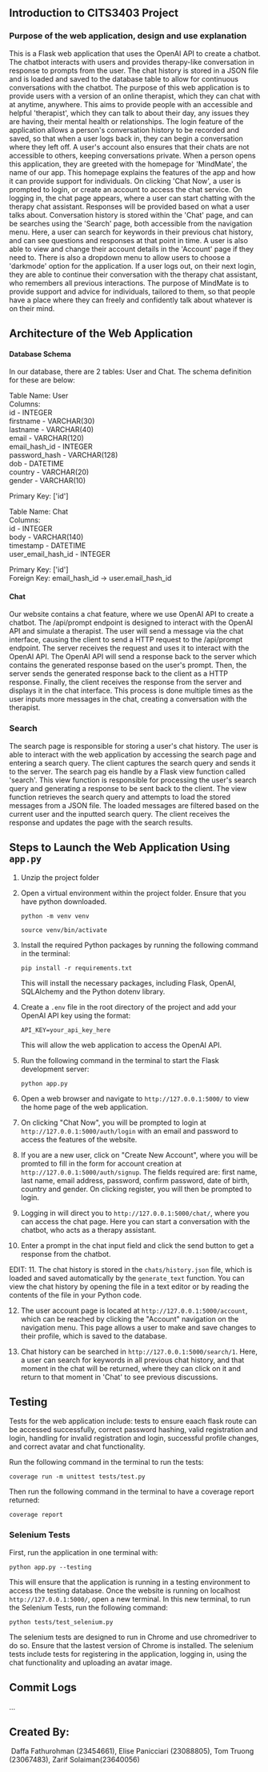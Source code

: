 ## Introduction to CITS3403 Project
### Purpose of the web application, design and use explanation

This is a Flask web application that uses the OpenAI API to create a chatbot. The chatbot interacts with users and provides therapy-like conversation in response to prompts from the user. The chat history is stored in a JSON file and is loaded and saved to the database table to allow for continuous conversations with the chatbot.
The purpose of this web application is to provide users with a version of an online therapist, which they can chat with at anytime, anywhere. This aims to provide people with an accessible and helpful 'therapist', which they can talk to about their day, any issues they are having, their mental health or relationships. The login feature of the application allows a person's conversation history to be recorded and saved, so that when a user logs back in, they can begin a conversation where they left off. A user's account also ensures that their chats are not accessible to others, keeping conversations private.
When a person opens this application, they are greeted with the homepage for 'MindMate', the name of our app. This homepage explains the features of the app and how it can provide support for individuals. On clicking 'Chat Now', a user is prompted to login, or create an account to access the chat service. On logging in, the chat page appears, where a user can start chatting with the therapy chat assistant. Responses will be provided based on what a user talks about. Conversation history is stored within the 'Chat' page, and can be searches using the 'Search' page, both accessible from the navigation menu. Here, a user can search for keywords in their previous chat history, and can see questions and responses at that point in time. A user is also able to view and change their account details in the 'Account' page if they need to. There is also a dropdown menu to allow users to choose a 'darkmode' option for the application. If a user logs out, on their next login, they are able to continue their conversation with the therapy chat assistant, who remembers all previous interactions.
The purpose of MindMate is to provide support and advice for individuals, tailored to them, so that people have a place where they can freely and confidently talk about whatever is on their mind.

## Architecture of the Web Application
#### Database Schema
In our database, there are 2 tables: User and Chat. The schema definition for these are below:  

Table Name: User  
Columns:  
        id - INTEGER  
        firstname - VARCHAR(30)  
        lastname - VARCHAR(40)  
        email - VARCHAR(120)  
        email_hash_id - INTEGER  
        password_hash - VARCHAR(128)  
        dob - DATETIME  
        country - VARCHAR(20)  
        gender - VARCHAR(10)  
          
Primary Key: ['id']  
    
Table Name: Chat  
Columns:  
        id - INTEGER  
        body - VARCHAR(140)  
        timestamp - DATETIME  
        user_email_hash_id - INTEGER  
          
Primary Key: ['id']  
Foreign Key: email_hash_id -> user.email_hash_id  

#### Chat
Our website contains a chat feature, where we use OpenAI API to create a chatbot. The /api/prompt endpoint is designed to interact with the OpenAI API and simulate a therapist. 
The user will send a message via the chat interface, causing the client to send a HTTP request to the /api/prompt endpoint. The server receives the request and uses it to interact with the OpenAI API. The OpenAI API will send a response back to the server which contains the generated response based on the user's prompt. Then, the server sends the generated response back to the client as a HTTP response. Finally, the client receives the response from the server and displays it in the chat interface. This process is done multiple times as the user inputs more messages in the chat, creating a conversation with the therapist.

### Search
The search page is responsible for storing a user's chat history. The user is able to interact with the web application by accessing the search page and entering a search query. The client captures the search query and sends it to the server. The search pag eis handle by a Flask view function called 'search'. This view function is responsible for processing the user's search query and generating a response to be sent back to the client. The view function retrieves the search query and attempts to load the stored messages from a JSON file. The loaded messages are filtered based on the current user and the inputted search query. The client receives the response and updates the page with the search results.

## Steps to Launch the Web Application Using `app.py`

1. Unzip the project folder

2. Open a virtual environment within the project folder. Ensure that you have python downloaded.

   ```
   python -m venv venv
   ```

   ```
   source venv/bin/activate
   ```


3. Install the required Python packages by running the following command in the terminal:

   ```
   pip install -r requirements.txt
   ```

   This will install the necessary packages, including Flask, OpenAI, SQLAlchemy and the Python dotenv library.

4. Create a `.env` file in the root directory of the project and add your OpenAI API key using the format:

   ```
   API_KEY=your_api_key_here
   ```

   This will allow the web application to access the OpenAI API.

5. Run the following command in the terminal to start the Flask development server:

   ```
   python app.py
   ```

6. Open a web browser and navigate to `http://127.0.0.1:5000/` to view the home page of the web application.

7. On clicking "Chat Now", you will be prompted to login at `http://127.0.0.1:5000/auth/login` with an email and password to access the features of the website. 

8. If you are a new user, click on "Create New Account", where you will be promted to fill in the form for account creation at `http://127.0.0.1:5000/auth/signup`. The fields required are: first name, last name, email address, password, confirm password, date of birth, country and gender. On clicking register, you will then be prompted to login.

9. Logging in will direct you to `http://127.0.0.1:5000/chat/`, where you can access the chat page. Here you can start a conversation with the chatbot, who acts as a therapy assistant.

10. Enter a prompt in the chat input field and click the send button to get a response from the chatbot.

EDIT:
11. The chat history is stored in the `chats/history.json` file, which is loaded and saved automatically by the `generate_text` function. You can view the chat history by opening the file in a text editor or by reading the contents of the file in your Python code.

12. The user account page is located at `http://127.0.0.1:5000/account`, which can be reached by clicking the "Account" navigation on the navigation menu. This page allows a user to make and save changes to their profile, which is saved to the database.

13. Chat history can be searched in `http://127.0.0.1:5000/search/1`. Here, a user can search for keywords in all previous chat history, and that moment in the chat will be returned, where they can click on it and return to that moment in 'Chat' to see previous discussions.


## Testing
Tests for the web application include: tests to ensure eaach flask route can be accessed successfully, correct password hashing, valid registration and login, handling for invalid registration and login, successful profile changes, and correct avatar and chat functionality.
  

Run the following command in the terminal to run the tests:

   ```
   coverage run -m unittest tests/test.py
   ```
Then run the following command in the terminal to have a coverage report returned:

   ```
   coverage report
   ```

### Selenium Tests
First, run the application in one terminal with:
   ```
   python app.py --testing
   ```

This will ensure that the application is running in a testing environment to access the testing database.
Once the website is running on localhost `http://127.0.0.1:5000/`, open a new terminal.
In this new terminal, to run the Selenium Tests, run the following command:

   ```
   python tests/test_selenium.py
   ```

The selenium tests are designed to run in Chrome and use chromedriver to do so. Ensure that the lastest version of Chrome is installed. The selenium tests include tests for registering in the application, logging in, using the chat functionality and uploading an avatar image.

## Commit Logs
...

## Created By:
⁠
Daffa Fathurohman (23454661), Elise Panicciari (23088805), Tom Truong ⁠(23067483), Zarif ⁠Solaiman(23640056)